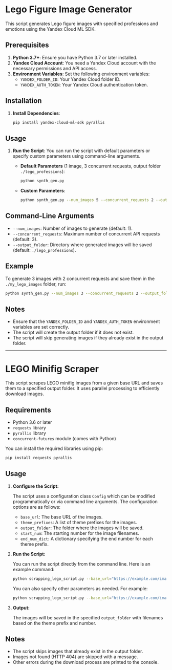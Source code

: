 # Lego Figure Image Generator

This script generates Lego figure images with specified professions and emotions using the Yandex Cloud ML SDK.

## Prerequisites

1. **Python 3.7+**: Ensure you have Python 3.7 or later installed.
2. **Yandex Cloud Account**: You need a Yandex Cloud account with the necessary permissions and API access.
3. **Environment Variables**: Set the following environment variables:
   - `YANDEX_FOLDER_ID`: Your Yandex Cloud folder ID.
   - `YANDEX_AUTH_TOKEN`: Your Yandex Cloud authentication token.

## Installation

1. **Install Dependencies**:
   ```bash
   pip install yandex-cloud-ml-sdk pyrallis
   ```

## Usage

1. **Run the Script**:
   You can run the script with default parameters or specify custom parameters using command-line arguments.

   - **Default Parameters** (1 image, 3 concurrent requests, output folder `./lego_professions`):
     ```bash
     python synth_gen.py
     ```

   - **Custom Parameters**:
     ```bash
     python synth_gen.py --num_images 5 --concurrent_requests 2 --output_folder ./my_lego_images
     ```

## Command-Line Arguments

- `--num_images`: Number of images to generate (default: 1).
- `--concurrent_requests`: Maximum number of concurrent API requests (default: 3).
- `--output_folder`: Directory where generated images will be saved (default: `./lego_professions`).

## Example

To generate 3 images with 2 concurrent requests and save them in the `./my_lego_images` folder, run:
```bash
python synth_gen.py --num_images 3 --concurrent_requests 2 --output_folder ./my_lego_images
```

## Notes

- Ensure that the `YANDEX_FOLDER_ID` and `YANDEX_AUTH_TOKEN` environment variables are set correctly.
- The script will create the output folder if it does not exist.
- The script will skip generating images if they already exist in the output folder.

--------

# LEGO Minifig Scraper

This script scrapes LEGO minifig images from a given base URL and saves them to a specified output folder. It uses parallel processing to efficiently download images.

## Requirements

- Python 3.6 or later
- `requests` library
- `pyrallis` library
- `concurrent-futures` module (comes with Python)

You can install the required libraries using pip:

```bash
pip install requests pyrallis
```

## Usage

1. **Configure the Script:**

   The script uses a configuration class `Config` which can be modified programmatically or via command line arguments. The configuration options are as follows:
   - `base_url`: The base URL of the images.
   - `theme_prefixes`: A list of theme prefixes for the images.
   - `output_folder`: The folder where the images will be saved.
   - `start_num`: The starting number for the image filenames.
   - `end_num_dict`: A dictionary specifying the end number for each theme prefix.

2. **Run the Script:**

   You can run the script directly from the command line. Here is an example command:

   ```bash
   python scrapping_lego_script.py --base_url="https://example.com/images" --output_folder="lego_minifigs"
   ```

   You can also specify other parameters as needed. For example:

   ```bash
   python scrapping_lego_script.py --base_url="https://example.com/images" --theme_prefixes="cty,agt" --output_folder="lego_minifigs" --start_num=1 --end_num_dict='{"cty": 2800, "agt": 1500}'
   ```

3. **Output:**

   The images will be saved in the specified `output_folder` with filenames based on the theme prefix and number.

## Notes

- The script skips images that already exist in the output folder.
- Images not found (HTTP 404) are skipped with a message.
- Other errors during the download process are printed to the console.


